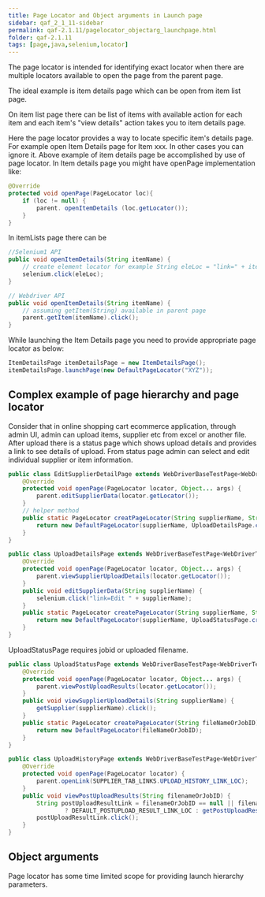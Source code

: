 ```yaml
---
title: Page Locator and Object arguments in Launch page
sidebar: qaf_2_1_11-sidebar
permalink: qaf-2.1.11/pagelocator_objectarg_launchpage.html
folder: qaf-2.1.11
tags: [page,java,selenium,locator]
---
```



The page locator is intended for identifying exact locator when there are multiple locators available to open the page from the parent page.

The ideal example is item details page which can be open from item list page.

On item list page there can be list of items with available action for each item and each item's "view details" action takes you to item details page.

Here the page locator provides a way to locate specific item's details page. For example open Item Details page for Item xxx. In other cases you can ignore it.
Above example of item details page be accomplished by use of page locator. In Item details page you might have openPage implementation like:

```java
@Override
protected void openPage(PageLocator loc){
    if (loc != null) {
        parent. openItemDetails (loc.getLocator());
    }
}
```


In itemLists page there can be

```java
//Selenium1 API
public void openItemDetails(String itemName) {
    // create element locator for example String eleLoc = "link=" + itemName;
    selenium.click(eleLoc);
}
```
 
```java
// Webdriver API
public void openItemDetails(String itemName) {
    // assuming getItem(String) available in parent page
    parent.getItem(itemName).click();
}
```

While launching the Item Details page you need to provide appropriate page locator as below:

```java
ItemDetailsPage itemDetailsPage = new ItemDetailsPage();
itemDetailsPage.launchPage(new DefaultPageLocator("XYZ"));
```

## Complex example of page hierarchy and page locator

Consider that in online shopping cart ecommerce application, through admin UI, admin can upload items, supplier etc from excel or another file. After upload there is a status page which shows upload details and provides a link to see details of upload. From status page admin can select and edit individual supplier or item information.

```java	
public class EditSupplierDetailPage extends WebDriverBaseTestPage<WebDriverTestPage> {
    @Override
    protected void openPage(PageLocator locator, Object... args) {
        parent.editSupplierData(locator.getLocator());
    }
    // helper method
    public static PageLocator creatPageLocator(String supplierName, String fileNameOrJobID) {
        return new DefaultPageLocator(supplierName, UploadDetailsPage.createPageLocator(supplierName, fileNameOrJobID));
    }
}
```

```java
public class UploadDetailsPage extends WebDriverBaseTestPage<WebDriverTestPage> {
    @Override
    protected void openPage(PageLocator locator, Object... args) {
        parent.viewSupplierUploadDetails(locator.getLocator());
    }
    public void editSupplierData(String supplierName) {
        selenium.click("link=Edit " + supplierName);
    }
    public static PageLocator createPageLocator(String supplierName, String fileNameOrJobID) {
        return new DefaultPageLocator(supplierName, UploadStatusPage.createPageLocator(fileNameOrJobID));
    }
}
```

UploadStatusPage requires jobid or uploaded filename.

```java	
public class UploadStatusPage extends WebDriverBaseTestPage<WebDriverTestPage> {
    @Override
    protected void openPage(PageLocator locator, Object... args) {
        parent.viewPostUploadResults(locator.getLocator());
    }
    public void viewSupplierUploadDetails(String supplierName) {
        getSupplier(supplierName).click();
    }
    public static PageLocator createPageLocator(String fileNameOrJobID) {
        return new DefaultPageLocator(fileNameOrJobID);
    }
}
```

```java
public class UploadHistoryPage extends WebDriverBaseTestPage<WebDriverTestPage> {
    @Override
    protected void openPage(PageLocator locator) {
        parent.openLink(SUPPLIER_TAB_LINKS.UPLOAD_HISTORY_LINK_LOC);
    }
    public void viewPostUploadResults(String filenameOrJobID) {
        String postUploadResultLink = filenameOrJobID == null || filenameOrJobID.trim().equalsIgnoreCase("")
                ? DEFAULT_POSTUPLOAD_RESULT_LINK_LOC : getPostUploadResultLink(filenameOrJobID);
        postUploadResultLink.click();
    }
} 
```

## Object arguments

Page locator has some time limited scope for providing launch hierarchy parameters.

 

